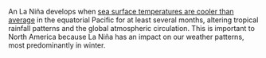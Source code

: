 An La Niña develops when [sea surface temperatures are cooler than average](https://www.youtube.com/watch?v=fAvk4RXrW_E) in the equatorial Pacific for at least several months, altering tropical rainfall patterns and the global atmospheric circulation. This is important to North America because La Niña has an impact on our weather patterns, most predominantly in winter.